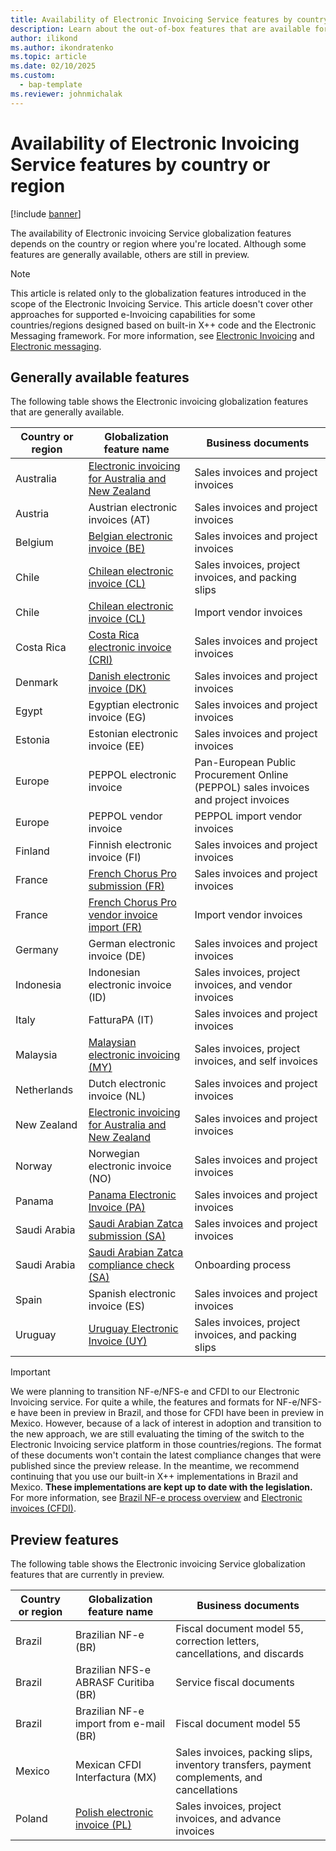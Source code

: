 ```yaml
---
title: Availability of Electronic Invoicing Service features by country or region
description: Learn about the out-of-box features that are available for each country or region, including overviews on generally available features.
author: ilikond
ms.author: ikondratenko
ms.topic: article
ms.date: 02/10/2025
ms.custom: 
  - bap-template
ms.reviewer: johnmichalak
---
```


# Availability of Electronic Invoicing Service features by country or region

[!include [banner](../../includes/banner.md)]

The availability of Electronic invoicing Service globalization features depends on the country or region where you're located. Although some features are generally available, others are still in preview.

> [!NOTE]
> This article is related only to the globalization features introduced in the scope of the Electronic Invoicing Service. This article doesn't cover other approaches for supported e-Invoicing capabilities for some countries/regions designed based on built-in X++ code and the Electronic Messaging framework.
> For more information, see [Electronic Invoicing](gs-e-invoicing-service-overview.md) and [Electronic messaging](../../general-ledger/electronic-messaging.md).

## Generally available features

The following table shows the Electronic invoicing globalization features that are generally available.

| Country or region | Globalization feature name | Business documents |
|-------------------|----------------------------|--------------------|
| Australia | [Electronic invoicing for Australia and New Zealand](../apac/GS-apac-aus-nzl-electronic-invoices.md) | Sales invoices and project invoices |
| Austria | Austrian electronic invoices (AT) | Sales invoices and project invoices |
| Belgium | [Belgian electronic invoice (BE)](belgium/emea-bel-e-invoices.md) | Sales invoices and project invoices |
| Chile | [Chilean electronic invoice (CL)](../iberoamerica/ltm-chile-elec-invo-conncection.md) | Sales invoices, project invoices, and packing slips |
| Chile | [Chilean electronic invoice (CL)](../iberoamerica/ltm-chl-vend-e-invoice.md) | Import vendor invoices |
| Costa Rica | [Costa Rica electronic invoice (CRI)](../iberoamerica/ltm-costa-rica-ei-connec-configuration.md) | Sales invoices and project invoices |
| Denmark | [Danish electronic invoice (DK)](denmark/gs-e-invoicing-dk-get-started.md) | Sales invoices and project invoices |
| Egypt | Egyptian electronic invoice (EG) | Sales invoices and project invoices |
| Estonia | Estonian electronic invoice (EE) | Sales invoices and project invoices |
| Europe | PEPPOL electronic invoice | Pan-European Public Procurement Online (PEPPOL) sales invoices and project invoices |
| Europe | PEPPOL vendor invoice | PEPPOL import vendor invoices |
| Finland | Finnish electronic invoice (FI) | Sales invoices and project invoices |
| France | [French Chorus Pro submission (FR)](../france/e-invoicing-fr-get-started.md) | Sales invoices and project invoices |
| France | [French Chorus Pro vendor invoice import (FR)](../france/e-invoicing-fr-get-started.md#receive-electronic-invoices) | Import vendor invoices |
| Germany | German electronic invoice (DE) | Sales invoices and project invoices |
| Indonesia | Indonesian electronic invoice (ID) | Sales invoices, project invoices, and vendor invoices |
| Italy | FatturaPA (IT) | Sales invoices and project invoices |
| Malaysia | [Malaysian electronic invoicing (MY)](../malaysia/apac-mys-e-invoices.md) | Sales invoices, project invoices, and self invoices |
| Netherlands | Dutch electronic invoice (NL) | Sales invoices and project invoices |
| New Zealand | [Electronic invoicing for Australia and New Zealand](../apac/GS-apac-aus-nzl-electronic-invoices.md) | Sales invoices and project invoices |
| Norway | Norwegian electronic invoice (NO) | Sales invoices and project invoices |
| Panama | [Panama Electronic Invoice (PA)](../iberoamerica/ltm-panama-ei-connec-configuration.md) | Sales invoices and project invoices |
| Saudi Arabia | [Saudi Arabian Zatca submission (SA)](../mea/gs-e-invoicing-sa-get-started.md) | Sales invoices and project invoices |
| Saudi Arabia | [Saudi Arabian Zatca compliance check (SA)](../mea/gs-e-invoicing-sa-onboarding.md) | Onboarding process |
| Spain | Spanish electronic invoice (ES) | Sales invoices and project invoices |
| Uruguay | [Uruguay Electronic Invoice (UY)](../iberoamerica/ltm-uruguay-electronic-invoice-configuration.md) | Sales invoices, project invoices, and packing slips |

> [!IMPORTANT]
> We were planning to transition NF-e/NFS-e and CFDI to our Electronic Invoicing service. For quite a while, the features and formats for NF-e/NFS-e have been in preview in Brazil, and those for CFDI have been in preview in Mexico. However, because of a lack of interest in adoption and transition to the new approach, we are still evaluating the timing of the switch to the Electronic Invoicing service platform in those countries/regions. The format of these documents won't contain the latest compliance changes that were published since the preview release. In the meantime, we recommend continuing that you use our built-in X++ implementations in Brazil and Mexico. **These implementations are kept up to date with the legislation.** For more information, see [Brazil NF-e process overview](../brazil/latam-bra-nf-e-process.md) and [Electronic invoices (CFDI)](../iberoamerica/latam-mex-CFDI-electronic-invoices.md).

## Preview features

The following table shows the Electronic invoicing Service globalization features that are currently in preview.

| Country or region | Globalization feature name | Business documents |
|-------------------|----------------------------|--------------------|
| Brazil | Brazilian NF-e (BR)| Fiscal document model 55, correction letters, cancellations, and discards |
| Brazil | Brazilian NFS-e ABRASF Curitiba (BR) | Service fiscal documents |
| Brazil | Brazilian NF-e import from e-mail (BR) | Fiscal document model 55 |
| Mexico | Mexican CFDI Interfactura (MX) | Sales invoices, packing slips, inventory transfers, payment complements, and cancellations |
| Poland | [Polish electronic invoice (PL)](../poland/gs-e-invoicing-pol-get-started.md) | Sales invoices, project invoices, and advance invoices |
